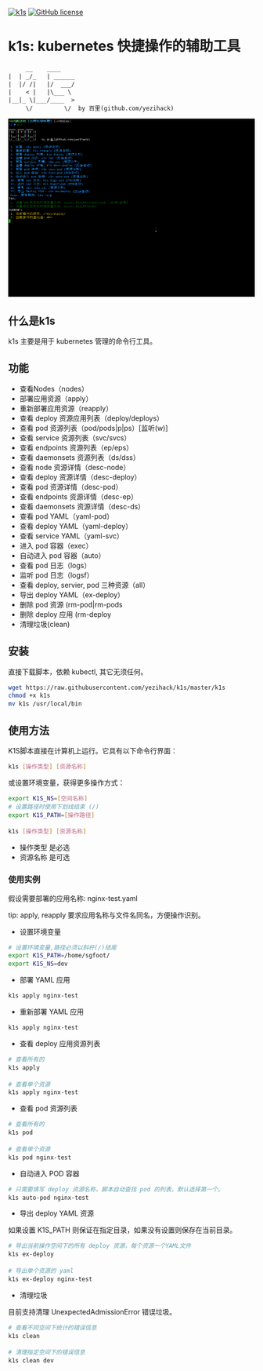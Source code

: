 [![k1s](https://img.shields.io/badge/kubernetes-k1s-green?style=flat-square&logo=appveyor)](https://github.com/yezihack/k1s)
[![GitHub license](https://img.shields.io/github/license/yezihack/k1s?style=flat-square&logo=appveyor)](https://github.com/yezihack/k1s/blob/master/LICENSE)

# k1s: kubernetes 快捷操作的辅助工具

```text
     __    ____        
|  | _/_   | ______
|  |/ /|   |/  ___/
|    < |   |\___ \ 
|__|_ \|___/____  >
     \/         \/  by 百里(github.com/yezihack)
```

![](asset/k1s.gif)

## 什么是k1s

k1s 主要是用于 kubernetes 管理的命令行工具。

## 功能

- 查看Nodes（nodes）
- 部署应用资源（apply）
- 重新部署应用资源（reapply）
- 查看 deploy 资源应用列表（deploy/deploys）
- 查看 pod 资源列表（pod/pods|p|ps）[监听(w)]
- 查看 service 资源列表（svc/svcs）
- 查看 endpoints 资源列表（ep/eps）
- 查看 daemonsets 资源列表（ds/dss）
- 查看 node 资源详情（desc-node）
- 查看 deploy 资源详情（desc-deploy）
- 查看 pod 资源详情（desc-pod）
- 查看 endpoints 资源详情（desc-ep）
- 查看 daemonsets 资源详情（desc-ds）
- 查看 pod YAML（yaml-pod）
- 查看 deploy YAML（yaml-deploy）
- 查看 service YAML（yaml-svc）
- 进入 pod 容器（exec）
- 自动进入 pod 容器（auto）
- 查看 pod 日志（logs）
- 监听 pod 日志（logsf）
- 查看 deploy, servier, pod 三种资源（all）
- 导出 deploy YAML（ex-deploy）
- 删除 pod 资源 (rm-pod|rm-pods
- 删除 deploy 应用 (rm-deploy
- 清理垃圾(clean)

## 安装

直接下载脚本，依赖 kubectl, 其它无须任何。

```sh
wget https://raw.githubusercontent.com/yezihack/k1s/master/k1s
chmod +x k1s
mv k1s /usr/local/bin
```

## 使用方法

K1S脚本直接在计算机上运行。它具有以下命令行界面：

```sh
k1s [操作类型] [资源名称]
```

或设置环境变量，获得更多操作方式：

```sh
export K1S_NS=[空间名称]
# 设置路径时使用下划线结束 (/)
export K1S_PATH=[操作路径] 

k1s [操作类型] [资源名称]
```

- 操作类型 是必选
- 资源名称 是可选

### 使用实例

假设需要部署的应用名称: nginx-test.yaml  

tip: apply, reapply 要求应用名称与文件名同名，方便操作识别。

- 设置环境变量

```sh
# 设置环境变量,路径必须以斜杆(/)结尾
export K1S_PATH=/home/sgfoot/
export K1S_NS=dev
```

- 部署 YAML 应用

```sh
k1s apply nginx-test
```

- 重新部署 YAML 应用

```sh
k1s apply nginx-test
```

- 查看 deploy 应用资源列表

```sh
# 查看所有的
k1s apply

# 查看单个资源
k1s apply nginx-test
```

- 查看 pod 资源列表

```sh
# 查看所有的
k1s pod

# 查看单个资源
k1s pod nginx-test
```

- 自动进入 POD 容器

```sh
# 只需要填写 deploy 资源名称，脚本自动查找 pod 的列表，默认选择第一个。
k1s auto-pod nginx-test
```

- 导出 deploy YAML 资源

如果设置 K1S_PATH 则保证在指定目录，如果没有设置则保存在当前目录。

```sh
# 导出当前操作空间下的所有 deploy 资源，每个资源一个YAML文件
k1s ex-deploy 

# 导出单个资源的 yaml
k1s ex-deploy nginx-test
```

- 清理垃圾

目前支持清理 UnexpectedAdmissionError 错误垃圾。

```sh
# 查看不同空间下统计的错误信息
k1s clean 

# 清理指定空间下的错误信息
k1s clean dev
```